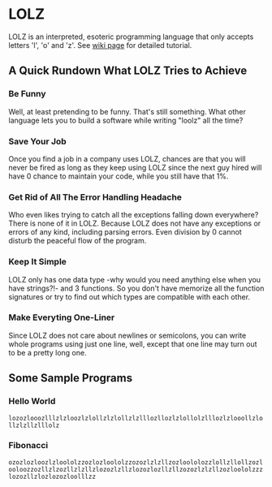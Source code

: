 # LOLZ
LOLZ is an interpreted, esoteric programming language that only accepts letters 'l', 'o' and 'z'. See [wiki page](https://github.com/cevatbarisyilmaz/lolz/wiki) for detailed tutorial.
## A Quick Rundown What LOLZ Tries to Achieve
### Be Funny
Well, at least pretending to be funny. That's still something. What other language lets you to build a software while writing "loolz" all the time?
### Save Your Job
Once you find a job in a company uses LOLZ, chances are that you will never be fired as long as they keep using LOLZ since the next guy hired will have 0 chance to maintain your code, while you still have that 1%.
### Get Rid of All The Error Handling Headache
Who even likes trying to catch all the exceptions falling down everywhere? There is none of it in LOLZ. Because LOLZ does not have any exceptions or errors of any kind, including parsing errors. Even division by 0 cannot disturb the peaceful flow of the program.
### Keep It Simple
LOLZ only has one data type -why would you need anything else when you have strings?!- and 3 functions. So you don't have memorize all the function signatures or try to find out which types are compatible with each other.
### Make Everyting One-Liner
Since LOLZ does not care about newlines or semicolons, you can write whole programs using just one line, well, except that one line may turn out to be a pretty long one.
## Some Sample Programs
### Hello World
<code>lozozlooozlllzlzloozlzlollzlzlollzlzlllozllozlzlollolzlllozlzlooollzlollzlzllzlllolz</code>
### Fibonacci
<code>ozozlozloozlzloololzzozlozloololzzozozlzlzllzozloololozzlollzllollzozlooloozzozllzlzozllzlzllzlozozlzllzlozozlozllzllzozozlzlzllzozloololzzzlozozllzlozlozozloolllzz</code>
